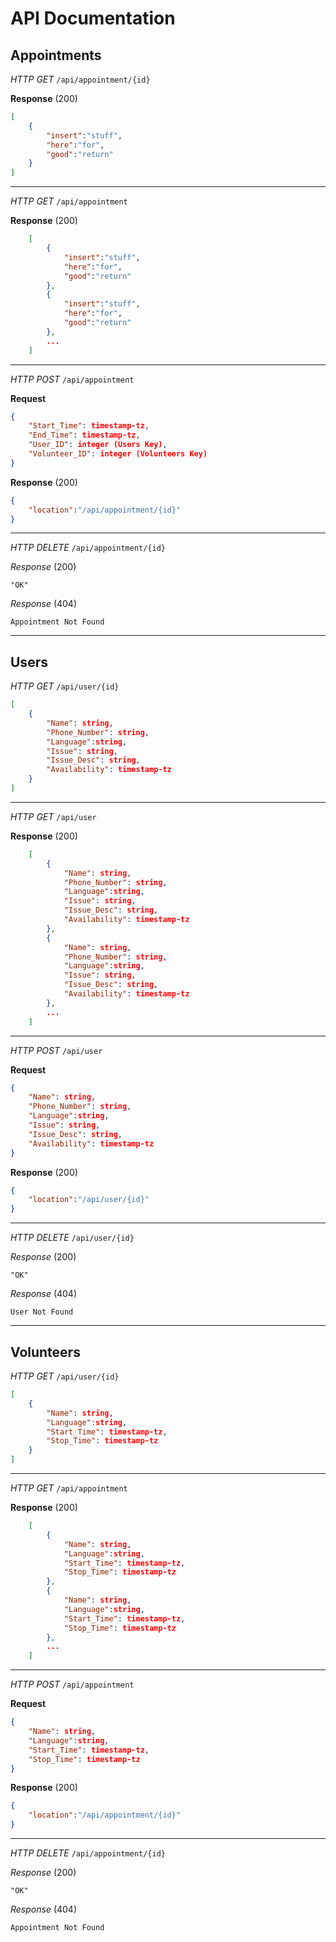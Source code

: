 # API Documentation
## Appointments
*HTTP GET* `/api/appointment/{id}`

**Response** (200)
```json
[
    {
        "insert":"stuff",
        "here":"for",
        "good":"return"
    }
]
```
-----------
*HTTP GET* `/api/appointment`

**Response** (200)
```json
    [
        {
            "insert":"stuff",
            "here":"for",
            "good":"return"
        },
        {
            "insert":"stuff",
            "here":"for",
            "good":"return"
        },
        ...
    ]
```
-----------
*HTTP POST* `/api/appointment`

**Request**
```json
{
    "Start_Time": timestamp-tz,
    "End_Time": timestamp-tz,
    "User_ID": integer (Users Key),
    "Volunteer_ID": integer (Volunteers Key)
}
```
**Response** (200)
```json
{
    "location":"/api/appointment/{id}"
}
```
-----------
*HTTP DELETE* `/api/appointment/{id}`

*Response* (200)
```
"OK"
```
*Response* (404)
```
Appointment Not Found
```
-----------
## Users
*HTTP GET* `/api/user/{id}`

```json
[
    {
        "Name": string,
        "Phone_Number": string,
        "Language":string,
        "Issue": string,
        "Issue_Desc": string,
        "Availability": timestamp-tz
    }
]
```
-----------
*HTTP GET* `/api/user`

**Response** (200)
```json
    [
        {
            "Name": string,
            "Phone_Number": string,
            "Language":string,
            "Issue": string,
            "Issue_Desc": string,
            "Availability": timestamp-tz
        },
        {
            "Name": string,
            "Phone_Number": string,
            "Language":string,
            "Issue": string,
            "Issue_Desc": string,
            "Availability": timestamp-tz
        },
        ...
    ]
```
-----------
*HTTP POST* `/api/user`

**Request**
```json
{
    "Name": string,
    "Phone_Number": string,
    "Language":string,
    "Issue": string,
    "Issue_Desc": string,
    "Availability": timestamp-tz
}
```
**Response** (200)
```json
{
    "location":"/api/user/{id}"
}
```
-----------
*HTTP DELETE* `/api/user/{id}`

*Response* (200)
```
"OK"
```
*Response* (404)
```
User Not Found
```
-----------
## Volunteers
*HTTP GET* `/api/user/{id}`

```json
[
    {
        "Name": string,
        "Language":string,
        "Start_Time": timestamp-tz,
        "Stop_Time": timestamp-tz
    }
]
```
-----------
*HTTP GET* `/api/appointment`

**Response** (200)
```json
    [
        {
            "Name": string,
            "Language":string,
            "Start_Time": timestamp-tz,
            "Stop_Time": timestamp-tz
        },
        {
            "Name": string,
            "Language":string,
            "Start_Time": timestamp-tz,
            "Stop_Time": timestamp-tz
        },
        ...
    ]
```
-----------
*HTTP POST* `/api/appointment`

**Request**
```json
{
    "Name": string,
    "Language":string,
    "Start_Time": timestamp-tz,
    "Stop_Time": timestamp-tz
}
```
**Response** (200)
```json
{
    "location":"/api/appointment/{id}"
}
```
-----------
*HTTP DELETE* `/api/appointment/{id}`

*Response* (200)
```
"OK"
```
*Response* (404)
```
Appointment Not Found
```
